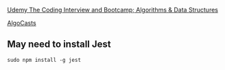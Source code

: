 
[Udemy The Coding Interview and Bootcamp; Algorithms & Data Structures](https://www.udemy.com/coding-interview-bootcamp-algorithms-and-data-structure)


[AlgoCasts](https://github.com/StephenGrider/AlgoCasts)


## May need to install Jest

```
sudo npm install -g jest

```
